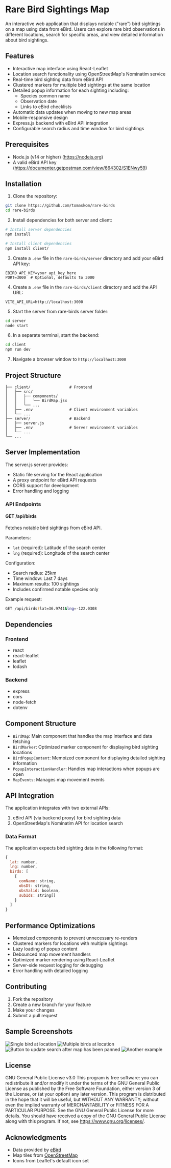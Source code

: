 # Rare Bird Sightings Map

An interactive web application that displays notable ("rare") bird sightings on a map using data from eBird. Users can explore rare bird observations in different locations, search for specific areas, and view detailed information about bird sightings.

## Features

- Interactive map interface using React-Leaflet
- Location search functionality using OpenStreetMap's Nominatim service
- Real-time bird sighting data from eBird API
- Clustered markers for multiple bird sightings at the same location
- Detailed popup information for each sighting including:
  - Species common name
  - Observation date
  - Links to eBird checklists
- Automatic data updates when moving to new map areas
- Mobile-responsive design
- Express.js backend with eBird API integration
- Configurable search radius and time window for bird sightings

## Prerequisites

- Node.js (v14 or higher) (https://nodejs.org)
- A valid eBird API key (https://documenter.getpostman.com/view/664302/S1ENwy59)

## Installation

1. Clone the repository:
```bash
git clone https://github.com/tomaskom/rare-birds
cd rare-birds
```

2. Install dependencies for both server and client:
```bash
# Install server dependencies
npm install

# Install client dependencies
npm install client/
```

3. Create a `.env` file in the `rare-birds/server` directory and add your eBird API key:
```
EBIRD_API_KEY=your_api_key_here
PORT=3000  # Optional, defaults to 3000
```

4. Create a `.env` file in the `rare-birds/client` directory and add the API URL:
```
VITE_API_URL=http://localhost:3000
```

5. Start the server from rare-birds server folder:
```bash
cd server
node start
```
 
6. In a separate terminal, start the backend:
```bash
cd client
npm run dev
```

7. Navigate a browser window to `http://localhost:3000`

## Project Structure

```
├── client/                 # Frontend
│   ├── src/
│   │   ├── components/
│   │   │   └── BirdMap.jsx
│   │   └── ...
│   ├── .env                # Client environment variables
│   └── ...
├── server/                 # Backend
│   ├── server.js
│   ├── .env                # Server environment variables
│   └── ...
└── ...
```

## Server Implementation

The server.js server provides:

- Static file serving for the React application
- A proxy endpoint for eBird API requests
- CORS support for development
- Error handling and logging

### API Endpoints

#### GET /api/birds
Fetches notable bird sightings from eBird API.

Parameters:
- `lat` (required): Latitude of the search center
- `lng` (required): Longitude of the search center

Configuration:
- Search radius: 25km
- Time window: Last 7 days
- Maximum results: 100 sightings
- Includes confirmed notable species only

Example request:
```bash
GET /api/birds?lat=36.9741&lng=-122.0308
```

## Dependencies

### Frontend
- react
- react-leaflet
- leaflet
- lodash

### Backend
- express
- cors
- node-fetch
- dotenv

## Component Structure

- `BirdMap`: Main component that handles the map interface and data fetching
- `BirdMarker`: Optimized marker component for displaying bird sighting locations
- `BirdPopupContent`: Memoized component for displaying detailed sighting information
- `PopupInteractionHandler`: Handles map interactions when popups are open
- `MapEvents`: Manages map movement events

## API Integration

The application integrates with two external APIs:
1. eBird API (via backend proxy) for bird sighting data
2. OpenStreetMap's Nominatim API for location search

### Data Format

The application expects bird sighting data in the following format:

```javascript
{
  lat: number,
  lng: number,
  birds: [
    {
      comName: string,
      obsDt: string,
      obsValid: boolean,
      subIds: string[]
    }
  ]
}
```

## Performance Optimizations

- Memoized components to prevent unnecessary re-renders
- Clustered markers for locations with multiple sightings
- Lazy loading of popup content
- Debounced map movement handlers
- Optimized marker rendering using React-Leaflet
- Server-side request logging for debugging
- Error handling with detailed logging

## Contributing

1. Fork the repository
2. Create a new branch for your feature
3. Make your changes
4. Submit a pull request

## Sample Screenshots

![Single bird at location](showcase/Screenshot1.png)
![Multiple birds at location](showcase/Screenshot2.png)
![Button to update search after map has been panned](showcase/Screenshot4.png)
![Another example](showcase/Screenshot3.png)

## License

GNU General Public License v3.0
This program is free software: you can redistribute it and/or modify it under the terms of the GNU General Public License as published by the Free Software Foundation, either version 3 of the License, or (at your option) any later version.
This program is distributed in the hope that it will be useful, but WITHOUT ANY WARRANTY; without even the implied warranty of MERCHANTABILITY or FITNESS FOR A PARTICULAR PURPOSE. See the GNU General Public License for more details.
You should have received a copy of the GNU General Public License along with this program. If not, see https://www.gnu.org/licenses/.

## Acknowledgments

- Data provided by [eBird](https://ebird.org)
- Map tiles from [OpenStreetMap](https://www.openstreetmap.org)
- Icons from Leaflet's default icon set
